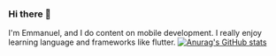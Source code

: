 ### Hi there 👋

I'm Emmanuel, and I do content on mobile development. I really enjoy learning language and frameworks like flutter.
[![Anurag's GitHub stats](https://github-readme-stats.vercel.app/api?username=Wave780)](https://github.com/anuraghazra/github-readme-stats)
